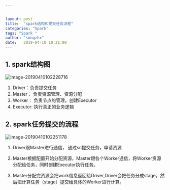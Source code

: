 ```yaml
---


layout: post
title:  "spark结构和提交任务流程"
categories: "Spark"
tags: "Spark "
author: "songzhx"
date:   2019-04-10 10:21:00 
---
```


## 1. spark结构图

![image-20190410102228716](https://tva1.sinaimg.cn/large/006y8mN6gy1g6fd1rsgrfj312k0igjti.jpg)

1. Driver：负责提交任务
2. Master： 负责资源管理、资源分配
3. Worker： 负责节点的管理，创建Executor
4. Executor: 执行真正的业务逻辑



## 2. spark任务提交的流程

![image-20190410102251178](https://tva1.sinaimg.cn/large/006y8mN6gy1g6fd1scdowj314c0k2gnh.jpg)

1. Driver跟Master进行通信， 通过sc提交任务，申请资源

2. Master根据配置开始分配资源，Master跟各个Worker通信，将Worker资源分配给任务，同时创建Executor执行任务。
3. Master分配完资源会把work信息返回给Driver,Driver会把任务分成stage，然后把计算任务（stage）提交给具体的Worker进行计算。